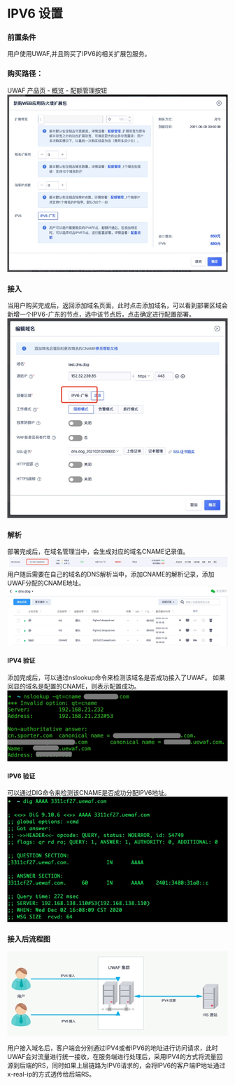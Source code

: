 #  IPV6 设置
### 前置条件
用户使用UWAF,并且购买了IPV6的相关扩展包服务。
### 购买路径：
UWAF 产品页 - 概览 - 配额管理按钮
![](/images/16068958918172.jpg)

### 接入
当用户购买完成后，返回添加域名页面，此时点击添加域名，可以看到部署区域会新增一个IPV6-广东的节点，选中该节点后，点击确定进行配置部署。
![](/images/16068956662935.jpg)
### 解析
部署完成后，在域名管理当中，会生成对应的域名CNAME记录值。
![](/images/16068959945030.jpg)
用户随后需要在自己的域名的DNS解析当中，添加CNAME的解析记录，添加UWAF分配的CNAME地址。
![](/images/16062914733087.jpg)
#### IPV4 验证
添加完成后，可以通过nslookup命令来检测该域名是否成功接入了UWAF。
如果回显的域名是配置的CNAME，则表示配置成功。
![](/images/15970493399116.jpg)
#### IPV6 验证
可以通过DIG命令来检测该CNAME是否成功分配IPV6地址。
![](/images/16068965068634.jpg)

### 接入后流程图
![](/images/16068945686861.jpg)

用户接入域名后，客户端会分别通过IPV4或者IPV6的地址进行访问请求，此时UWAF会对流量进行统一接收，在服务端进行处理后，采用IPV4的方式将流量回源到后端的RS，同时如果上层链路为IPV6请求的，会将IPV6的客户端IP地址通过x-real-ip的方式透传给后端RS。
